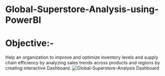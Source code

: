 # Global-Superstore-Analysis-using-PowerBI
# Objective:-
Help an organization to improve and optimize inventory levels and supply chain efficiency by analyzing sales trends across products and regions by creating interactive Dashboard.
![Global-Superstore-Analysis Dashboard](https://github.com/Jainil-Gohel/Global-Superstore-Analysis-using-PowerBI/assets/155368460/38164493-573c-49d0-86b2-6bbc4cd95302)

